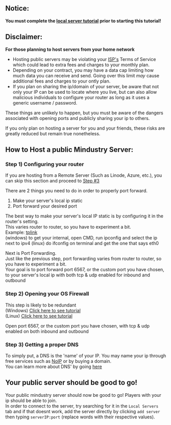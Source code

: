 ## Notice: 
**You must complete the [local server tutorial](https://github.com/L0615T1C5-216AC-9437/ChaoticNeutral/blob/master/wiki/tutorials/%5BTutorial%5D%20Hosting%20a%20Mindustry%20Server%20(local)/%5BTutorial%5D%20Hosting%20a%20Mindustry%20Server%20(local).md) prior to starting this tutorial!**
## Disclaimer:
**For those planning to host servers from your home network**
- Hosting public servers may be violating your [ISP's](https://www.investopedia.com/terms/i/isp.asp) Terms of Service which could lead to extra fees and charges to your monthly plan.  
- Depending on your contract, you may have a data cap limiting how much data you can receive and send. Going over this limit *may* cause additional fees and charges to your ontly plan.  
- If you plan on sharing the ip/domain of your server, be aware that not only your IP can be used to locate where you live, but can also allow malicious individuals to configure  your router as long as it uses a generic username / password.  

These things are unlikely to happen, but you must be aware of the dangers associated with opening ports and publicly sharing your ip to others.   

If you only plan on hosting a server for you and your friends, these risks are greatly reduced but remain true nonetheless.

## How to Host a public Mindustry Server:
### Step 1) Configuring your router
If you are hosting from a Remote Server (Such as Linode, Azure, etc.), you can skip this section and proceed to [Step #3](#step-3-getting-a-proper-dns)

There are 2 things you need to do in order to properly port forward.
1) Make your server's local ip static
2) Port forward your desired port

The best way to make your server's local IP static is by configuring it in the router's setting.  
This varies router to router, so you have to experiment a bit.  
Example: [tplink](https://github.com/L0615T1C5-216AC-9437/ChaoticNeutral/blob/master/wiki/tutorials/%5BTutorial%5D%20Hosting%20a%20Mindustry%20Server%20(public)/PortForwarding-tplink.md)  
(windows) to get your internal, open CMD, run ipconfig and select the ip next to ipv4
(linux) do ifconfig on terminal and get the one that says eth0

Next is Port Forwarding.  
Just like the previous step, port forwarding varies from router to router, so you have to experiment a bit.  
Your goal is to port forward port 6567, or the custom port you have chosen, to your server's local ip with both tcp & udp enabled for inbound and outbound

### Step 2) Opening your OS Firewall
This step is likely to be redundant  
(Windows) [Click here to see tutorial](https://www.tomshardware.com/news/how-to-open-firewall-ports-in-windows-10,36451.html)  
(Linux) [Click here to see tutorial](https://www.journaldev.com/34113/opening-a-port-on-linux)  

Open port 6567, or the custom port you have chosen, with tcp & udp enabled on both inbound and outbound

### Step 3) Getting a proper DNS
To simply put, a DNS is the 'name' of your IP. You may name your ip through free services such as [NoIP](https://www.noip.com) or by buying a domain.  
You can learn more about DNS' by going [here](https://www.cloudflare.com/learning/dns/what-is-dns/)

## Your public server should be good to go!
Your public mindustry server should now be good to go! Players with your ip should be able to join.  
In order to connect to the server, try searching for it in the `Local Servers` tab and if that doesnt work, add the server directly by clicking `add server` then typing `serverIP:port` (replace words with their respective values).
